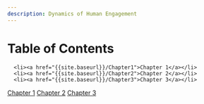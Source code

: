 ```yaml
---
description: Dynamics of Human Engagement
---
```


<html lang="en-us">
  <head>
    <meta charset="UTF-8">
    <title>{{ page.title }}</title>
  </head>
  <body>
      <h1 class="project-name">Table of Contents</h1>
      
  
      <li><a href="{{site.baseurl}}/Chapter1">Chapter 1</a></li>
      <li><a href="{{site.baseurl}}/Chapter2">Chapter 2</a></li>
      <li><a href="{{site.baseurl}}/Chapter3">Chapter 3</a></li>
   
   
<a href="{{site.baseurl}}/Chapter1">Chapter 1</a>
<a href="{{site.baseurl}}/Chapter2">Chapter 2</a>
<a href="{{site.baseurl}}/Chapter3">Chapter 3</a>
